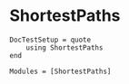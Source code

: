 # ShortestPaths
```@meta
DocTestSetup = quote
    using ShortestPaths 
end
```

```@autodocs
Modules = [ShortestPaths]
```
